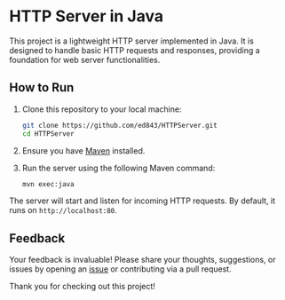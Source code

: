 # HTTP Server in Java

This project is a lightweight HTTP server implemented in Java. It is designed to handle basic HTTP requests and responses, providing a foundation for web server functionalities.

## How to Run

1. Clone this repository to your local machine:
   ```bash
   git clone https://github.com/ed843/HTTPServer.git
   cd HTTPServer
   ```

2. Ensure you have [Maven](https://maven.apache.org/) installed.

3. Run the server using the following Maven command:
   ```bash
   mvn exec:java
   ```

The server will start and listen for incoming HTTP requests. By default, it runs on `http://localhost:80`.

## Feedback

Your feedback is invaluable! Please share your thoughts, suggestions, or issues by opening an [issue](https://github.com/ed843/HTTPServer/issues) or contributing via a pull request.

Thank you for checking out this project!